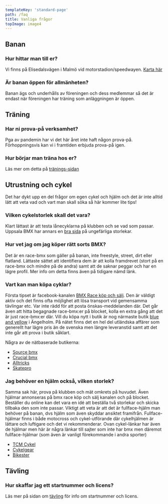 ```yaml
---
templateKey: 'standard-page'
path: /faq
title: Vanliga frågor
topImage: image4
---
```


## Banan

### Hur hittar man till er?
Vi finns på Elisedalsvägen i Malmö vid motorstadion/speedwayen.
[Karta här](https://goo.gl/maps/9bC7kYxebTJ2)

### Är banan öppen för allmänheten? 
Banan ägs och underhålls av föreningen och dess medlemmar så det är endast när föreningen har träning som anläggningen är öppen.


## Träning

### Har ni prova-på verksamhet?
Pga av pandemin har vi det här året inte haft någon prova-på. Förhoppningsvis kan vi i framtiden erbjuda prova-på igen.

### Hur börjar man träna hos er?
Läs mer om detta på [tränings-sidan](/traning)


## <a id="utrustning">Utrustning och cykel</a>
Det har dykt upp en del frågor om egen cykel och hjälm och det är inte alltid lätt att veta vad och vart man skall söka så här kommer lite tips!

### Vilken cykelstorlek skall det vara?
Klart lättast är att testa lånecyklarna på klubben och se vad som passar. Uppsala BMX har annars en [bra sida](https://cykel.smkuppsala.com/traning/kopacykel/) på ungefärliga storlekar.


### Hur vet jag om jag köper rätt sorts BMX?
Det är en race-bmx som gäller på banan, inte freestyle, street, dirt eller flatland. Lättaste sättet att identifiera dem är att kolla framdrevet (stort på en race-bmx och mindre på de andra) samt att de saknar peggar och har en lägre profil. Mer info om detta finns även på tidigare nämd länk.

### Vart kan man köpa cyklar?
Första tipset är facebook-kanalen [BMX Race köp och sälj](https://www.facebook.com/groups/431805447013985). Den är väldigt aktiv och det finns ofta möjlighet att lösa transport vid gemensamma tävlingar etc. Var inte rädd för att posta önskas-meddelanden där.
Det går även att hitta begagnade race-bmx:er på blocket, kolla en extra gång att det är just race-bmx:er där.
Vill du köpa nytt i butik är nog närmaste butik [blue and yellow](https://blueandyellow.se/) i Ängelholm. På nätet finns det en hel del utländska affärer som generellt har lägre pris än de svenska men längre leveranstid samt att det inte går att prova i butik såklart.  

Några av de nätbaserade butikerna:  
* [Source bmx](https://eu.sourcebmx.com/collections/bmx-race-bikes)  
* [Crucial bmx](https://crucialbmxshop.com/racing-bmx)  
* [Alltricks](https://www.alltricks.com/C-41253-bikes)  
* [Skatepro](https://www.skatepro.se/c58.htm)  

### Jag behöver en hjälm också, vilken storlek?
Samma sak här, prova på klubben och mät omkrets på huvudet. Även hjälmar annonseras på bmx race köp och sälj kanalen och på blocket. Beställer du online kan det vara en idé att beställa två storlekar och skicka tillbaka den som inte passar. 
Viktigt att veta är att det är fullface-hjälm man behöver på banan, dvs hjälm som även skyddar ansiktet framifrån. Fullface-hjälmar finns i både motocross och cykel-utförande där cykelhjälmen är lättare och luftigare och det vi rekommenderar. Ovan cykel-länkar har även de hjälmar men här är några länkar till sajter som  inte har bmx men däremot fullface-hjälmar (som även är vanligt förekommande i andra sporter)  
* [TCM Cykel](https://www.tcmcykel.se/cykelhjalm/fullfacehjalmar)  
* [Cykelgear](https://www.cykelgear.se/tillbehor/cykelhjalmar/fullface-hjalmar)  
* [Bikester](https://www.bikester.se/klader/cykelhjalmar/downhillhjalmar/)  

## Tävling
### Hur skaffar jag ett startnummer och licens?
Läs mer på sidan om [tävling](/tavling) för info om startnummer och licens.